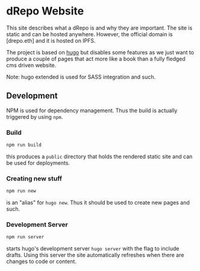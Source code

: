# dRepo Website

This site describes what a dRepo is and why they are important.
The site is static and can be hosted anywhere.
However, the official domain is [drepo.eth] and it is hosted on IPFS.

The project is based on [hugo](https://gohugo.io/) but disables some features
as we just want to produce a couple of pages that act more like a book than a
fully fledged cms driven website.

Note: hugo extended is used for SASS integration and such.

## Development

NPM is used for dependency management. Thus the build is actually triggered by
using `npm`.

### Build

```sh
npm run build
```

this produces a `public` directory that holds the rendered static site and can
be used for deployments.

### Creating new stuff

```sh
npm run new
```

is an "alias" for `hugo new`. Thus it should be used to create new pages and
such.

### Development Server

```sh
npm run server
```

starts hugo's development server `hugo server` with the flag to include drafts.
Using this server the site automatically refreshes when there are changes to
code or content.
